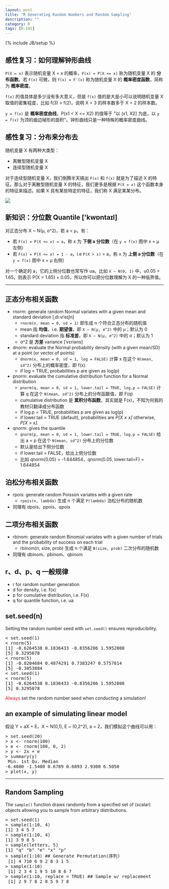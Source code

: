 ```yaml
---
layout: post
title: "R Generating Random Numbers and Random Sampling"
description: ""
category: R
tags: [R-101]
---
```

{% include JB/setup %}

## 感性复习：如何理解钟形曲线

`P(X = x)` 表示随机变量 X = x 的概率，`F(x) = P(X <= x)` 称为随机变量 X 的 **分布函数**。若 `F(x)` 可微，则 `f(x) = F'(x)` 称为随机变量 X 的 **概率密度函数**，简称为 **概率密度**。

`f(x)` 的值具体是多少没有多大意义，但是 `f(x)` 值的是大是小可以说明随机变量 X 取值的密集程度，比如 f(3) > f(2)，说明 X = 3 的样本数多于 X = 2 的样本数。

`y = f(x)` 是 **概率密度曲线**，P(x1 < X <= X2) 的值等于 "以 (x1, X2] 为底，以 `y = f(x)` 为顶的曲边梯形的面积"。钟形曲线只是一种特殊的概率密度曲线。

## 感性复习：分布来分布去

随机变量 X 有两种大类型：

* 离散型随机变量 X
* 连续型随机变量 X

对于连续型随机变量 X，我们倒腾半天搞出 `F(x)` 和 `f(x)` 就是为了描述 X 的特征。那么对于离散型随机变量 X 的特征，我们更多是根据 `P(X = x)` 这个函数本身的特征来描述。如果 X 具有某些特定的特征，我们称 X 满足某某分布。

![](https://vgjqyw.bn1.livefilestore.com/y2pBLvG_pmMWFOcYvM1sWr8MiYyxImPTXyinYyIJ-9760jJ0Z2giIpGff6VL9fezu2WAO85HVhbF7nweCCcrVUT5NZPQKJq2_BidYfNqGXOtAM/%E9%9A%8F%E6%9C%BA%E5%8F%98%E9%87%8F%20X.jpg?psid=1)

## 新知识：分位数 Quantile ['kwɒntaɪl]

对正态分布 X ~ N(μ, σ^2)，若 a < μ，有：

* 若 `F(x) = P(X <= x) = a`，称 x 为 **下侧 a 分位数**（在 `y = f(x)` 图中 x = μ 左侧）
* 若 `F(x) = P(X <= x) = 1 - a`，i.e `P(X > x)` = a，称 x 为 **上侧 a 分位数**（在 `y = f(x)` 图中 x = μ 右侧）

对一个确定的 a，它的上侧分位数也常写作 ua。比如 `X ~ N(0, 1)` 中，u0.05 = 1.65，则表示 P(X > 1.65) = 0.05，所以你可以把分位数理解为 X 的一种临界值。

-----

## 正态分布相关函数

* rnorm: generate random Normal variates with a given mean and standard deviation [ˌdi:viˈeɪʃn]
	* `rnorm(n, mean = 0, sd = 1)` 即生成 n 个符合正态分布的随机值
	* mean 指 **均值**，i.e. **期望值**，即 `X ~ N(μ, σ^2)` 中的 μ；默认为 0
	* standard deviation 指 **标准差**，即 `X ~ N(μ, σ^2)` 中的 σ；默认为 1
	* σ^2 是 **方差** variance [ˈvɛriəns]
* dnorm: evaluate the Normal probability density (with a given mean/SD) at a point (or vector of points)
	* `dnorm(x, mean = 0, sd = 1, log = FALSE)` 计算 x 在这个 `N(mean, sd^2)` 分布上的概率密度，即 f(x)
	* if log = TRUE, probabilities p are given as log(p)
* pnorm: evaluate the cumulative distribution function for a Normal distribution
	* `pnorm(q, mean = 0, sd = 1, lower.tail = TRUE, log.p = FALSE)` 计算 q 在这个 `N(mean, sd^2)` 分布上的分布函数值，即 F(q)
	* cumulative distribution 是 **累积分布函数**，其实就是 F(x)，不知为何我的教材只翻译成分布函数
	* if log.p = TRUE, probabilities p are given as log(p)
	* if lower.tail = TRUE (default), probabilities are _P[X ≤ x]_ otherwise, _P[X > x]_.
* qnorm: gives the quantile
	* `qnorm(p, mean = 0, sd = 1, lower.tail = TRUE, log.p = FALSE)` 给出 a = p 在这个 `N(mean, sd^2)` 分布上的分位数
	* 默认是给出下侧分位数
	* if lower.tail = FALSE，给出上侧分位数
	* 比如 qnorm(0.05) = -1.644854，qnorm(0.05, lower.tail=F) = 1.644854

## 泊松分布相关函数

* rpois: generate random Poisson variates with a given rate
	* `rpois(n, lambda)` 生成 n 个满足 `P(lambda)` 泊松分布的随机数
* 同理有 dpois、ppois、qpois

## 二项分布相关函数

* rbinom: generate random Binomial variates with a given number of trials and the probability of success on each trial
	* rbinom(n, size, prob) 生成 n 个满足 `B(size, prob)` 二次分布的随机数
* 同理有 dbinom、pbinom、qbinom

## r、d、p、q 一般规律

* r for random number generation
* d for density, i.e. f(x)
* p for cumulative distribution, i.e. F(x)
* q for quantile function, i.e. ua

## set.seed(n)

Setting the random number seed with `set.seed()` ensures reproducibility.

<pre class="prettyprint linenums">
&lt; set.seed(1)
&lt; rnorm(5)
[1] -0.6264538 0.1836433 -0.8356286 1.5952808
[5] 0.3295078
&lt; rnorm(5)
[1] -0.8204684 0.4874291 0.7383247 0.5757814
[5] -0.3053884
&lt; set.seed(1)
&lt; rnorm(5)
[1] -0.6264538 0.1836433 -0.8356286 1.5952808
[5] 0.3295078
</pre>

<font color="red">Always</font> set the random number seed when conducting a simulation!

## an example of simulating linear model

假设 Y = aX + E，X ~ N(0,1), E ~ (0,2^2), a = 2，我们模拟这个曲线可以用：

<pre class="prettyprint linenums">
&gt; set.seed(20)
&gt; x &lt;- rnorm(100)
&gt; e &lt;- rnorm(100, 0, 2)
&gt; y &lt;- 2x + e
&gt; summary(y)
 Min. 1st Qu. Median
-6.4080 -1.5400 0.6789 0.6893 2.9300 6.5050
&gt; plot(x, y)
</pre>

-----

## Random Sampling

The `sample()` function draws randomly from a speciﬁed set of (scalar) objects allowing you to sample from arbitrary distributions.

<pre class="prettyprint linenums">
&gt; set.seed(1)
&gt; sample(1:10, 4)
[1] 3 4 5 7
&gt; sample(1:10, 4)
[1] 3 9 8 5
&gt; sample(letters, 5)
[1] "q" "b" "e" "x" "p"
&gt; sample(1:10) ## Generate Permutation(序列)
 [1] 4 710 6 9 2 8 3 1 5 
&gt; sample(1:10)
 [1] 2 3 4 1 9 5 10 8 6 7
&gt; sample(1:10, replace = TRUE) ## Sample w/ replacement
 [1] 2 9 7 8 2 8 5 9 7 8
</pre>